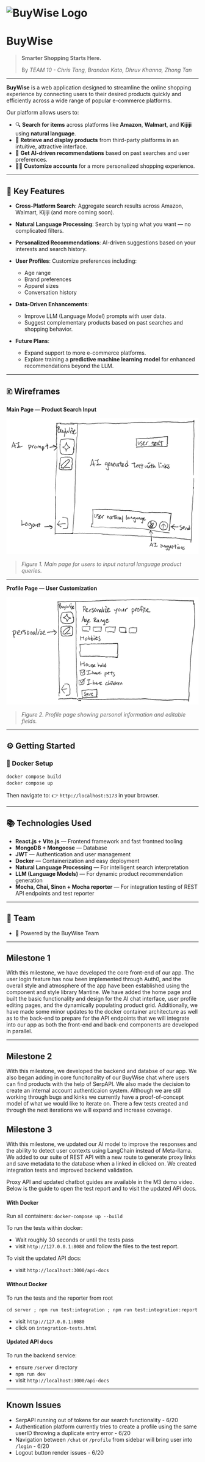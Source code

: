 # ![BuyWise Logo](https://i.imgur.com/dT2YmiJ.png)

# **BuyWise**

> **Smarter Shopping Starts Here.**
>
> By *TEAM 10 - Chris Tang, Brandon Kato, Dhruv Khanna, Zhong Tan*

---

**BuyWise** is a web application designed to streamline the online shopping experience by connecting users to their desired products quickly and efficiently across a wide range of popular e-commerce platforms.

Our platform allows users to:

* 🔍 **Search for items** across platforms like **Amazon**, **Walmart**, and **Kijiji** using **natural language**.
* 🛒 **Retrieve and display products** from third-party platforms in an intuitive, attractive interface.
* 🤖 **Get AI-driven recommendations** based on past searches and user preferences.
* 🧑‍💻 **Customize accounts** for a more personalized shopping experience.

---

## 🚀 **Key Features**

* **Cross-Platform Search**: Aggregate search results across Amazon, Walmart, Kijiji (and more coming soon).
* **Natural Language Processing**: Search by typing what you want — no complicated filters.
* **Personalized Recommendations**: AI-driven suggestions based on your interests and search history.
* **User Profiles**: Customize preferences including:

  * Age range
  * Brand preferences
  * Apparel sizes
  * Conversation history
* **Data-Driven Enhancements**:

  * Improve LLM (Language Model) prompts with user data.
  * Suggest complementary products based on past searches and shopping behavior.
* **Future Plans**:

  * Expand support to more e-commerce platforms.
  * Explore training a **predictive machine learning model** for enhanced recommendations beyond the LLM.

---

## 🗈️ **Wireframes**

**Main Page — Product Search Input**

![Main Page Wireframe](wireframe_prompt.png)

> *Figure 1. Main page for users to input natural language product queries.*

---

**Profile Page — User Customization**

![Profile Page Wireframe](wireframe_profile.png)

> *Figure 2. Profile page showing personal information and editable fields.*

---

## ⚙️ **Getting Started**

### 🐳 Docker Setup

```bash
docker compose build
docker compose up
```

Then navigate to:
👉 `http://localhost:5173` in your browser.

---

## 📚 **Technologies Used**

* **React.js + Vite.js** — Frontend framework and fast frontned tooling
* **MongoDB + Mongoose** — Database
* **JWT** — Authentication and user management
* **Docker** — Containerization and easy deployment
* **Natural Language Processing** — For intelligent search interpretation
* **LLM (Language Models)** — For dynamic product recommendation generation
* **Mocha, Chai, Sinon + Mocha reporter** — For integration testing of REST API endpoints and test reporter

---

## 👥 **Team**

* 🚀 Powered by the BuyWise Team

---

## **Milestone 1**
With this milestone, we have developed the core front-end of our app. The user login feature has now been implemented through Auth0, and the overall style and atmosphere of the app have been established using the component and style library Mantine. We have added the home page and built the basic functionality and design for the AI chat interface, user profile editing pages, and the dynamically populating product grid. Additionally, we have made some minor updates to the docker container architecture as well as to the back-end to prepare for the API endpoints that we will integrate into our app as both the front-end and back-end components are developed in parallel.

---

## **Milestone 2**
With this milestone, we developed the backend and databse of our app. We also began adding in core funcitonality of our BuyWise chat where users can find products with the help of SerpAPI. We also made the decision to create an internal account authenticaion system. Although we are still working through bugs and kinks we currently have a proof-of-concept model of what we would like to iterate on. There a few tests created and through the next iterations we will expand and increase coverage.


## **Milestone 3**
With this milestone, we updated our AI model to improve the responses and the ability to detect user contexts using LangChain instead of Meta-llama. We added to our suite of REST API with a new route to generate proxy links and save metadata to the database when a linked in clicked on. We created integration tests and improved backend validation. 

Proxy API and updated chatbot guides are available in the M3 demo video.
Below is the guide to open the test report and to visit the updated API docs.

#### With Docker

Run all containers:
`docker-compose up --build`

To run the tests within docker:
- Wait roughly 30 seconds or until the tests pass
- visit `http://127.0.0.1:8080` and follow the files to the test report.

To visit the updated API docs:
- visit `http://localhost:3000/api-docs`

#### Without Docker

To run the tests and the reporter from root
```
cd server ; npm run test:integration ; npm run test:integration:report
```
- visit `http://127.0.0.1:8080`
- click on `integration-tests.html`


#### Updated API docs

To run the backend service:
- ensure `/server` directory
- `npm run dev`
- visit `http://localhost:3000/api-docs`

---

## **Known Issues**
- SerpAPI running out of tokens for our search functionality - 6/20
- Authentication platform currently tries to create a profile using the same userID throwing a duplicate entry error - 6/20
- Navigation between `/chat` or `/profile` from sidebar will bring user into `/login` - 6/20
- Logout button render issues - 6/20